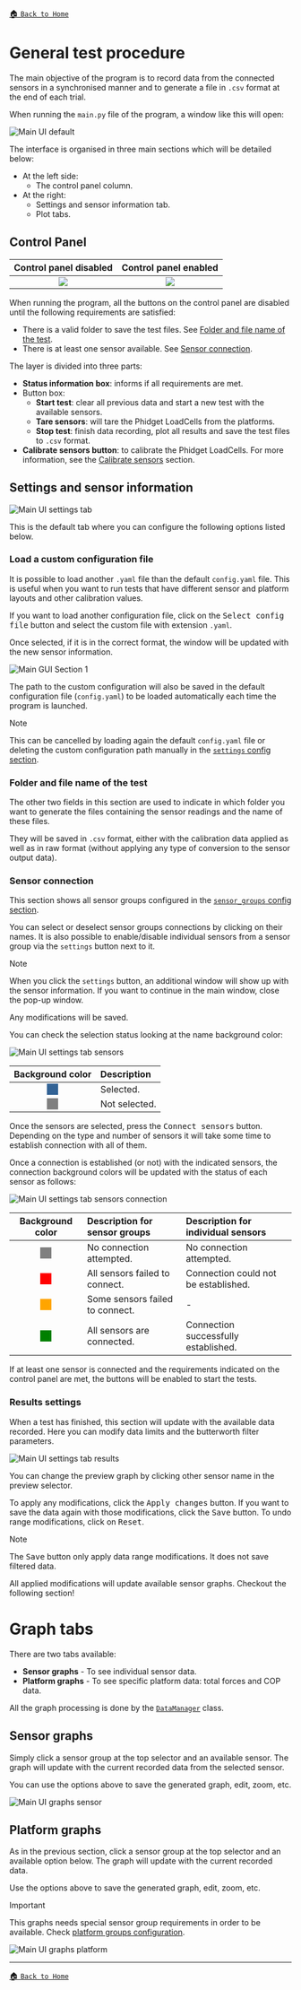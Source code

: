[:house: `Back to Home`](../home.md)

# General test procedure

The main objective of the program is to record data from the connected sensors in a synchronised manner and to generate a file in `.csv` format at the end of each trial.

When running the `main.py` file of the program, a window like this will open:

![Main UI default](../images/mainUI_default.png)

The interface is organised in three main sections which will be detailed below:
- At the left side:
	- The control panel column.
- At the right:
	- Settings and sensor information tab.
	- Plot tabs.


## Control Panel

| Control panel disabled | Control panel enabled |
| :---: | :---: |
| ![](../images/mainUI_cp_status.png) | ![](../images/mainUI_cp.png)|

When running the program, all the buttons on the control panel are disabled until the following requirements are satisfied:
- There is a valid folder to save the test files. See [Folder and file name of the test](#folder-and-file-name-of-the-test).
- There is at least one sensor available. See [Sensor connection](#folder-and-file-name-of-the-test).

The layer is divided into three parts:
- **Status information box**: informs if all requirements are met.
- Button box:
	- **Start test**: clear all previous data and start a new test with the available sensors.
	- **Tare sensors**: will tare the Phidget LoadCells from the platforms.
	- **Stop test**: finish data recording, plot all results and save the test files to `.csv` format.
- **Calibrate sensors button**: to calibrate the Phidget LoadCells. For more information, see the [Calibrate sensors](calibration_test.md) section.


## Settings and sensor information

![Main UI settings tab](../images/mainUI_tab_settings.png)

This is the default tab where you can configure the following options listed below.

### Load a custom configuration file

It is possible to load another `.yaml` file than the default `config.yaml` file. This is useful when you want to run tests that have different sensor and platform layouts and other calibration values.

If you want to load another configuration file, click on the <kbd>Select config file</kbd> button and select the custom file with extension `.yaml`.

Once selected, if it is in the correct format, the window will be updated with the new sensor information.

![Main GUI Section 1](../images/mainUI_tab_custom_config.png)

The path to the custom configuration will also be saved in the default configuration file (`config.yaml`) to be loaded automatically each time the program is launched.

> [!NOTE]
> This can be cancelled by loading again the default `config.yaml` file or deleting the custom configuration path manually in the [`settings` config section](../setup/config_file.md#settings-section).

### Folder and file name of the test

The other two fields in this section are used to indicate in which folder you want to generate the files containing the sensor readings and the name of these files.

They will be saved in `.csv` format, either with the calibration data applied as well as in raw format (without applying any type of conversion to the sensor output data).

### Sensor connection

This section shows all sensor groups configured in the [`sensor_groups` config section](../setup/config_file.md#sensor-groups-section).

You can select or deselect sensor groups connections by clicking on their names. It is also possible to enable/disable individual sensors from a sensor group via the `settings` button next to it.

> [!NOTE]
> When you click the `settings` button, an additional window will show up with the sensor information. If you want to continue in the main window, close the pop-up window.
> 
> Any modifications will be saved.

You can check the selection status looking at the name background color:

![Main UI settings tab sensors](../images/mainUI_tab_settings_sensors.png)

| Background color | Description |
| :---: | :--- |
| <div style="background-color: #326295; padding: 10px; display: inline-block;"></div> | Selected. |
| <div style="background-color: gray; padding: 10px; display: inline-block;"></div> | Not selected. |

Once the sensors are selected, press the <kbd>Connect sensors</kbd> button. Depending on the type and number of sensors it will take some time to establish connection with all of them.

Once a connection is established (or not) with the indicated sensors, the connection background colors will be updated with the status of each sensor as follows:

![Main UI settings tab sensors connection](../images/mainUI_tab_settings_sensors_connect.png)

| Background color | Description for sensor groups | Description for individual sensors |
| :---: | :--- | :--- |
| <div style="background-color: gray; padding: 10px; display: inline-block;"></div> | No connection attempted. | No connection attempted. |
| <div style="background-color: red; padding: 10px; display: inline-block;"></div> | All sensors failed to connect. | Connection could not be established. |
| <div style="background-color: orange; padding: 10px; display: inline-block;"></div> | Some sensors failed to connect. | - |
| <div style="background-color: green; padding: 10px; display: inline-block;"></div> | All sensors are connected. | Connection successfully established. |

If at least one sensor is connected and the requirements indicated on the control panel are met, the buttons will be enabled to start the tests.

### Results settings

When a test has finished, this section will update with the available data recorded. Here you can modify data limits and the butterworth filter parameters.

![Main UI settings tab results](../images/mainUI_tab_settings_results.png)

You can change the preview graph by clicking other sensor name in the preview selector.

To apply any modifications, click the <kbd>Apply changes</kbd> button. If you want to save the data again with those modifications, click the <kbd>Save</kbd> button. To undo range modifications, click on <kbd>Reset</kbd>.

> [!NOTE]
> The <kbd>Save</kbd> button only apply data range modifications. It does not save filtered data.

All applied modifications will update available sensor graphs. Checkout the following section!


# Graph tabs

There are two tabs available:
- **Sensor graphs** - To see individual sensor data.
- **Platform graphs** - To see specific platform data: total forces and COP data.

All the graph processing is done by the [`DataManager`](../../src/managers/dataManager.py)  class.

## Sensor graphs

Simply click a sensor group at the top selector and an available sensor. The graph will update with the current recorded data from the selected sensor.

You can use the options above to save the generated graph, edit, zoom, etc.

![Main UI graphs sensor](../images/mainUI_tab_graphs_sensor.png)

## Platform graphs

As in the previous section, click a sensor group at the top selector and an available option below. The graph will update with the current recorded data.

Use the options above to save the generated graph, edit, zoom, etc.

> [!IMPORTANT]
> This graphs needs special sensor group requirements in order to be available. Check [platform groups configuration](../setup/config_file.md#platform-groups).

![Main UI graphs platform](../images/mainUI_tab_graphs_platform.png)

---

[:house: `Back to Home`](../home.md)
